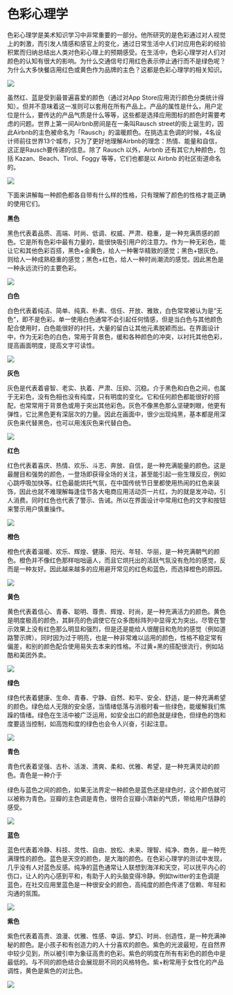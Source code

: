 # 色彩心理学

色彩心理学是美术知识学习中非常重要的一部分。他所研究的是色彩通过对人视觉上的刺激，而引发人情感和感官上的变化，通过日常生活中人们对应用色彩的经验积累而归纳总结出人类对色彩心理上的预期感受。在生活中，色彩心理学对人们对颜色的认知有很大的影响。为什么交通信号灯用红色表示停止通行而不是绿色呢？为什么大多快餐店用红色或黄色作为品牌的主色？这都是色彩心理学的相关知识。

![](https://qhdtc.oss-cn-chengdu.aliyuncs.com/obsidian/0129375fcd5d7a11013ee04d647ae6_D3JLaT_xcV.png)

虽然红、蓝是受到最普遍喜爱的颜色（通过对App Store应用流行颜色分类统计得知）。但并不意味着这一准则可以套用在所有产品上。产品的属性是什么，用户定位是什么，要传达的产品气质是什么等等，这些都是选择应用图标的颜色时需要考虑的问题。世界上第一间Airbnb房间是在一条叫Rausch street的街上诞生的，因此Airbnb的主色被命名为「Rausch」的温暖颜色。在挑选主色调的时候，4名设计师前往世界13个城市，只为了更好地理解Airbnb的理念：热情、能量和自信，这正是Rausch要传递的信息。除了 Rausch 以外，Airbnb 还有其它九种颜色，包括 Kazan、Beach、Tirol、Foggy 等等，它们也都是以 Airbnb 的社区街道命名的。

![](https://qhdtc.oss-cn-chengdu.aliyuncs.com/obsidian/01a99f5fcd5d8811013ee04da29a3e_c3MKeIqI_E.png)

下面来讲解每一种颜色都各自带有什么样的性格，只有理解了颜色的性格才能正确的使用它们。

**黑色**

黑色代表着品质、高端、时尚、低调、权威、严肃、稳重，是一种充满质感的颜色。它是所有色彩中最有力量的，能很快吸引用户的注意力。作为一种无彩色，能让它和其他色彩百搭，黑色+金黄色，给人一种奢华精致的感觉；黑色+银灰色，则给人一种成熟稳重的感觉；黑色+红色，给人一种时尚潮流的感觉。因此黑色是一种永远流行的主要色彩。

![](https://qhdtc.oss-cn-chengdu.aliyuncs.com/obsidian/017d665fcd5d9511013ee04d7c0c9e_uGh7Wg6G7T.png)

**白色**

白色代表着纯洁、简单、纯真、朴素、信任、开放、雅致，白色常常被认为是“无色”，即不是色彩。单一使用白色通常不会引起任何情感，但是当白色与其他颜色配合使用时，白色能很好的衬托，大量的留白让其他元素脱颖而出。在界面设计中，作为无彩色的白色，常用于背景色，缓和各种颜色的冲突，以衬托其他色彩，提高画面明度，提高文字可读性。

![](https://qhdtc.oss-cn-chengdu.aliyuncs.com/obsidian/01cfc05fcd5db411013fdcc717c862_hOdvTaycIL.png)

**灰色**

灰色是代表着睿智、老实、执着、严肃、压抑、沉稳。介于黑色和白色之间，也属于无彩色，没有色相也没有纯度，只有明度的变化。它和任何颜色都能很好的搭配，也常常用于背景色或用于突出其他彩色。灰色不像黑色那么坚硬刺眼，他更有弹性，它比黑色更有深层次的力量。因此在画面中，很少出现纯黑，基本都是用深灰色来代替黑色，也可以用浅灰色来代替白色。

![](https://qhdtc.oss-cn-chengdu.aliyuncs.com/obsidian/01da065fcd5dc811013ee04d0dbe60_Asq_TnUMZE.png)

**红色**

红色代表着喜庆、热情、欢乐、斗志、奔放、自信，是一种充满能量的颜色。这是最醒目和强势的颜色，一登场即获得全场的关注，甚至能引起一些生理反应，例如心跳呼吸加快等。红色最能烘托气氛，在中国传统节日里都使用热闹的红色来装饰，因此也就不难理解每逢佳节各大电商应用活动页一片红，为的就是发冲动，引人消费。同时红色也代表了警示、告诫。所以在界面设计中常用红色的文字和按钮来警示用户慎重操作。

![](https://qhdtc.oss-cn-chengdu.aliyuncs.com/obsidian/01cf935fcd5dcc11013fdcc71810b4_HMNhsdJc96.png)

**橙色**

橙色代表着温暖、欢乐、辉煌、健康、阳光、年轻、华丽，是一种充满朝气的颜色。橙色并不像红色那样咄咄逼人，而且它烘托出的活跃气氛没有危险的感觉，反而是一种友好。因此越来越多的应用避开常见的红色和蓝色，而选择橙色的原因。

![](https://qhdtc.oss-cn-chengdu.aliyuncs.com/obsidian/0151115fcd5ddd11013ee04d1655c1_2MHgFkDXMo.png)

**黄色**

黄色代表着信心、青春、聪明、尊贵、辉煌、时尚，是一种充满活力的颜色。黄色是明度极高的颜色，其鲜亮的色调使它在众多图标阵列中显得尤为突出。尽管在警示效果上没有红色那么明显和强烈，但是还是能给人很醒目和危险的感觉（例如道路警示牌）。同时因为过于明亮，也是一种非常难以运用的颜色，性格不稳定常有偏差，和别的颜色配合使用易失去本来的性格。不过黄+黑的搭配很流行，例如站酷和美团外卖。

![](https://qhdtc.oss-cn-chengdu.aliyuncs.com/obsidian/01c4235fcd5dde11013ee04d500ccd_8lzaEbg5Qv.png)

**绿色**

绿色代表着健康、生命、青春、宁静、自然、和平、安全、舒适，是一种充满希望的颜色。绿色给人无限的安全感，当情绪低落与消极时看一些绿色，能缓解我们焦躁的情绪。绿色在生活中被广泛运用，如安全出口的颜色就是绿色，但绿色的饱和度要适当控制，如高饱和度的绿色也会令人兴奋，引起注意。

![](https://qhdtc.oss-cn-chengdu.aliyuncs.com/obsidian/01fd585fcd5dec11013fdcc731bd53_DEHURoZq7S.png)

**青色**

青色代表着坚强、古朴、活泼、清爽、柔和、优雅、希望，是一种充满灵动的颜色。青色是一种介于

绿色与蓝色之间的颜色，如果无法界定一种颜色是蓝色还是绿色时，这个颜色就可以被称为青色。豆瓣的主色调是青色，很符合豆瓣小清新的气质，带给用户恬静的感受。

![](https://qhdtc.oss-cn-chengdu.aliyuncs.com/obsidian/01b9945fcd5dfb11013ee04d3a56e0_knN_-RZEjD.png)

**蓝色**

蓝色代表着冷静、科技、灵性、自由、放松、未来、理智、纯净、商务，是一种充满理性的颜色。蓝色是天空的颜色，是大海的颜色。在色彩心理学的测试中发现，几乎没有人对蓝色反感。纯净的蓝色通常让人联想到海洋和天空，可以抚平内心的伤口，让人的内心感到平和，有助于人的头脑变得冷静。例如twitter的主色调是蓝色，在社交应用里蓝色是一种很安全的颜色，高纯度的颜色传递了信赖、年轻和沟通的氛围。

![](https://qhdtc.oss-cn-chengdu.aliyuncs.com/obsidian/013da55fcd5e0f11013ee04d91d848_HEu1R1TvF0.png)

**紫色**

紫色代表着高贵、浪漫、优雅、性感、幸运、梦幻、时尚、创造性，是一种充满神秘的颜色。是小孩子和有创造力的人十分喜欢的颜色。紫色的光波最短，在自然界中较少见到，所以被引申为象征高贵的色彩。紫色的明度在所有有彩色的颜色中是最低的。与不同的颜色结合会展现厨不同的风格特色。紫+粉常用于女性化的产品调性，黄色是紫色的对比色。

![](https://qhdtc.oss-cn-chengdu.aliyuncs.com/obsidian/01c7fe5fcd5e2111013ee04d5d2dc8_K-kniYQV3q.png)
